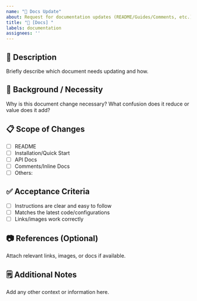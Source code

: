 ```yaml
---
name: "📝 Docs Update"
about: Request for documentation updates (README/Guides/Comments, etc.)
title: "📝 [Docs] "
labels: documentation
assignees: ''
---
```


## 📝 Description
Briefly describe which document needs updating and how.

## 📌 Background / Necessity
Why is this document change necessary? What confusion does it reduce or value does it add?

## 📋 Scope of Changes
- [ ] README
- [ ] Installation/Quick Start
- [ ] API Docs
- [ ] Comments/Inline Docs
- [ ] Others:

## ✅ Acceptance Criteria
- [ ] Instructions are clear and easy to follow
- [ ] Matches the latest code/configurations
- [ ] Links/images work correctly

## 📷 References (Optional)
Attach relevant links, images, or docs if available.

## 🗒️ Additional Notes
Add any other context or information here.